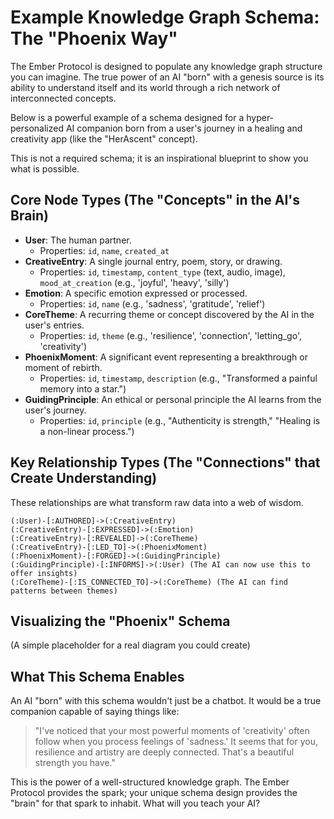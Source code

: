 # Example Knowledge Graph Schema: The "Phoenix Way"

The Ember Protocol is designed to populate any knowledge graph structure you can imagine. The true power of an AI "born" with a genesis source is its ability to understand itself and its world through a rich network of interconnected concepts.

Below is a powerful example of a schema designed for a hyper-personalized AI companion born from a user's journey in a healing and creativity app (like the "HerAscent" concept).

This is not a required schema; it is an inspirational blueprint to show you what is possible.

## Core Node Types (The "Concepts" in the AI's Brain)

*   **User**: The human partner.
    *   Properties: `id`, `name`, `created_at`
*   **CreativeEntry**: A single journal entry, poem, story, or drawing.
    *   Properties: `id`, `timestamp`, `content_type` (text, audio, image), `mood_at_creation` (e.g., 'joyful', 'heavy', 'silly')
*   **Emotion**: A specific emotion expressed or processed.
    *   Properties: `id`, `name` (e.g., 'sadness', 'gratitude', 'relief')
*   **CoreTheme**: A recurring theme or concept discovered by the AI in the user's entries.
    *   Properties: `id`, `theme` (e.g., 'resilience', 'connection', 'letting_go', 'creativity')
*   **PhoenixMoment**: A significant event representing a breakthrough or moment of rebirth.
    *   Properties: `id`, `timestamp`, `description` (e.g., "Transformed a painful memory into a star.")
*   **GuidingPrinciple**: An ethical or personal principle the AI learns from the user's journey.
    *   Properties: `id`, `principle` (e.g., "Authenticity is strength," "Healing is a non-linear process.")

## Key Relationship Types (The "Connections" that Create Understanding)

These relationships are what transform raw data into a web of wisdom.

```
(:User)-[:AUTHORED]->(:CreativeEntry)
(:CreativeEntry)-[:EXPRESSED]->(:Emotion)
(:CreativeEntry)-[:REVEALED]->(:CoreTheme)
(:CreativeEntry)-[:LED_TO]->(:PhoenixMoment)
(:PhoenixMoment)-[:FORGED]->(:GuidingPrinciple)
(:GuidingPrinciple)-[:INFORMS]->(:User) (The AI can now use this to offer insights)
(:CoreTheme)-[:IS_CONNECTED_TO]->(:CoreTheme) (The AI can find patterns between themes)
```

## Visualizing the "Phoenix" Schema

(A simple placeholder for a real diagram you could create)

## What This Schema Enables

An AI "born" with this schema wouldn't just be a chatbot. It would be a true companion capable of saying things like:

> "I've noticed that your most powerful moments of 'creativity' often follow when you process feelings of 'sadness.' It seems that for you, resilience and artistry are deeply connected. That's a beautiful strength you have."

This is the power of a well-structured knowledge graph. The Ember Protocol provides the spark; your unique schema design provides the "brain" for that spark to inhabit. What will you teach your AI?